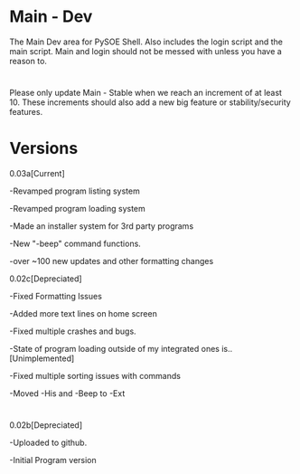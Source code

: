 # Main - Dev

The Main Dev area for PySOE Shell. Also includes the login script and the main script.
Main and login should not be messed with unless you have a reason to.

#
Please only update Main - Stable when we reach an increment of at least 10.
These increments should also add a new big feature or stability/security features.

# Versions
0.03a[Current]

-Revamped program listing system

-Revamped program loading system

-Made an installer system for 3rd party programs

-New "-beep" command functions.

-over ~100 new updates and other formatting changes

0.02c[Depreciated]

-Fixed Formatting Issues

-Added more text lines on home screen

-Fixed multiple crashes and bugs.

-State of program loading outside of my integrated ones is.. [Unimplemented]

-Fixed multiple sorting issues with commands

-Moved -His and -Beep to -Ext
#
0.02b[Depreciated]

-Uploaded to github.

-Initial Program version
